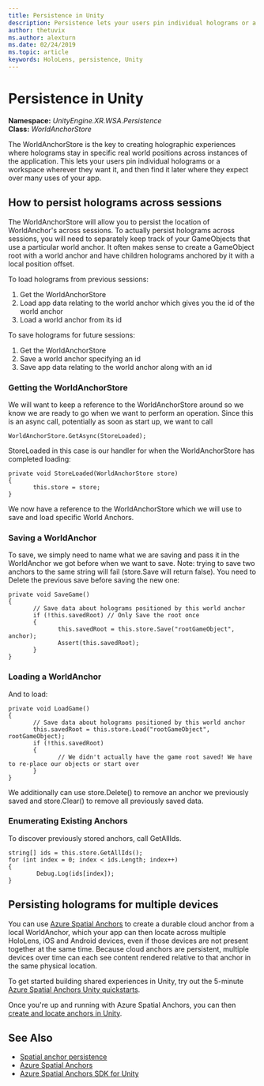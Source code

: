 ```yaml
---
title: Persistence in Unity
description: Persistence lets your users pin individual holograms or a workspace wherever they want it, and then find it later where they expect over many uses of your app.
author: thetuvix
ms.author: alexturn
ms.date: 02/24/2019
ms.topic: article
keywords: HoloLens, persistence, Unity
---
```



# Persistence in Unity

**Namespace:** *UnityEngine.XR.WSA.Persistence*<br>
**Class:** *WorldAnchorStore*

The WorldAnchorStore is the key to creating holographic experiences where holograms stay in specific real world positions across instances of the application. This lets your users pin individual holograms or a workspace wherever they want it, and then find it later where they expect over many uses of your app.

## How to persist holograms across sessions

The WorldAnchorStore will allow you to persist the location of WorldAnchor's across sessions. To actually persist holograms across sessions, you will need to separately keep track of your GameObjects that use a particular world anchor. It often makes sense to create a GameObject root with a world anchor and have children holograms anchored by it with a local position offset.

To load holograms from previous sessions:
1. Get the WorldAnchorStore
2. Load app data relating to the world anchor which gives you the id of the world anchor
3. Load a world anchor from its id

To save holograms for future sessions:
1. Get the WorldAnchorStore
2. Save a world anchor specifying an id
3. Save app data relating to the world anchor along with an id

### Getting the WorldAnchorStore

We will want to keep a reference to the WorldAnchorStore around so we know we are ready to go when we want to perform an operation. Since this is an async call, potentially as soon as start up, we want to call

```
WorldAnchorStore.GetAsync(StoreLoaded);
```

StoreLoaded in this case is our handler for when the WorldAnchorStore has completed loading:

```
private void StoreLoaded(WorldAnchorStore store)
{
       this.store = store;
}
```

We now have a reference to the WorldAnchorStore which we will use to save and load specific World Anchors.

### Saving a WorldAnchor

To save, we simply need to name what we are saving and pass it in the WorldAnchor we got before when we want to save. Note: trying to save two anchors to the same string will fail (store.Save will return false). You need to Delete the previous save before saving the new one:

```
private void SaveGame()
{
       // Save data about holograms positioned by this world anchor
       if (!this.savedRoot) // Only Save the root once
       {
              this.savedRoot = this.store.Save("rootGameObject", anchor);
              Assert(this.savedRoot);
       }
}
```

### Loading a WorldAnchor

And to load:

```
private void LoadGame()
{
       // Save data about holograms positioned by this world anchor
       this.savedRoot = this.store.Load("rootGameObject", rootGameObject);
       if (!this.savedRoot)
       {
              // We didn't actually have the game root saved! We have to re-place our objects or start over
       }
}
```

We additionally can use store.Delete() to remove an anchor we previously saved and store.Clear() to remove all previously saved data.

### Enumerating Existing Anchors

To discover previously stored anchors, call GetAllIds.

```
string[] ids = this.store.GetAllIds();
for (int index = 0; index < ids.Length; index++)
{
        Debug.Log(ids[index]);
}
```

## Persisting holograms for multiple devices

You can use <a href="https://docs.microsoft.com/azure/spatial-anchors/overview" target="_blank">Azure Spatial Anchors</a> to create a durable cloud anchor from a local WorldAnchor, which your app can then locate across multiple HoloLens, iOS and Android devices, even if those devices are not present together at the same time.  Because cloud anchors are persistent, multiple devices over time can each see content rendered relative to that anchor in the same physical location.

To get started building shared experiences in Unity, try out the 5-minute <a href="https://docs.microsoft.com/azure/spatial-anchors/unity-overview" target="_blank">Azure Spatial Anchors Unity quickstarts</a>.

Once you're up and running with Azure Spatial Anchors, you can then <a href="https://docs.microsoft.com/azure/spatial-anchors/concepts/create-locate-anchors-unity" target="_blank">create and locate anchors in Unity</a>.

## See Also
* [Spatial anchor persistence](../../design/coordinate-systems.md#spatial-anchor-persistence)
* <a href="https://docs.microsoft.com/azure/spatial-anchors" target="_blank">Azure Spatial Anchors</a>
* <a href="https://docs.microsoft.com/dotnet/api/Microsoft.Azure.SpatialAnchors" target="_blank">Azure Spatial Anchors SDK for Unity</a>
